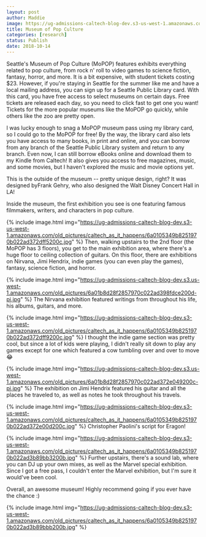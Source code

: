 ```yaml
---
layout: post
author: Maddie
image: https://ug-admissions-caltech-blog-dev.s3-us-west-1.amazonaws.com/old_pictures/caltech_as_it_happens/6a0105349b8251970b022ad398fddd200d.jpg
title: Museum of Pop Culture 
categories: [research]
status: Publish
date: 2018-10-14
---
```



Seattle's Museum of Pop Culture (MoPOP) features exhibits everything related to pop culture, from rock n' roll to video games to science fiction, fantasy, horror, and more. It is a bit expensive, with student tickets costing $23. However, if you're staying in Seattle for the summer like me and have a local mailing address, you can sign up for a Seattle Public Library card. With this card, you have free access to select museums on certain days. Free tickets are released each day, so you need to click fast to get one you want! Tickets for the more popular museums like the MoPOP go quickly, while others like the zoo are pretty open.

I was lucky enough to snag a MoPOP museum pass using my library card, so I could go to the MoPOP for free! By the way, the library card also lets you have access to many books, in print and online, and you can borrow from any branch of the Seattle Public Library system and return to any branch. Even now, I can still borrow eBooks online and download them to my Kindle from Caltech! It also gives you access to free magazines, music, and some movies, but I haven't explored the music and movie options yet.

This is the outside of the museum -- pretty unique design, right? It was designed byFrank Gehry, who also designed the Walt Disney Concert Hall in LA!

Inside the museum, the first exhibition you see is one featuring famous filmmakers, writers, and characters in pop culture.


{% include image.html img="https://ug-admissions-caltech-blog-dev.s3-us-west-1.amazonaws.com/old_pictures/caltech_as_it_happens/6a0105349b8251970b022ad372dff5200c.jpg" %}
Then, walking upstairs to the 2nd floor (the MoPOP has 3 floors), you get to the main exhibition area, where there's a huge floor to ceiling collection of guitars. On this floor, there are exhibitions on Nirvana, Jimi Hendrix, indie games (you can even play the games), fantasy, science fiction, and horror.


{% include image.html img="https://ug-admissions-caltech-blog-dev.s3.us-west-1.amazonaws.com/old_pictures/6a01b8d28f2857970c022ad398fdce200d-pi.jpg" %}
The Nirvana exhibition featured writings from throughout his life, his albums, guitars, and more.


{% include image.html img="https://ug-admissions-caltech-blog-dev.s3-us-west-1.amazonaws.com/old_pictures/caltech_as_it_happens/6a0105349b8251970b022ad372dff9200c.jpg" %}
I thought the indie game section was pretty cool, but since a lot of kids were playing, I didn't really sit down to play any games except for one which featured a cow tumbling over and over to move😂

{% include image.html img="https://ug-admissions-caltech-blog-dev.s3.us-west-1.amazonaws.com/old_pictures/6a01b8d28f2857970c022ad372e049200c-pi.jpg" %}
The exhibition on Jimi Hendrix featured his guitar and all the places he traveled to, as well as notes he took throughout his travels.


{% include image.html img="https://ug-admissions-caltech-blog-dev.s3-us-west-1.amazonaws.com/old_pictures/caltech_as_it_happens/6a0105349b8251970b022ad372e00d200c.jpg" %}
Christopher Paolini's script for Eragon!

{% include image.html img="https://ug-admissions-caltech-blog-dev.s3-us-west-1.amazonaws.com/old_pictures/caltech_as_it_happens/6a0105349b8251970b022ad3b89bb3200b.jpg" %}
Further upstairs, there's a sound lab, where you can DJ up your own mixes, as well as the Marvel special exhibition. Since I got a free pass, I couldn't enter the Marvel exhibition, but I'm sure it would've been cool.

Overall, an awesome museum! Highly recommend going if you ever have the chance :)

{% include image.html img="https://ug-admissions-caltech-blog-dev.s3-us-west-1.amazonaws.com/old_pictures/caltech_as_it_happens/6a0105349b8251970b022ad3b89bbb200b.jpg" %}
